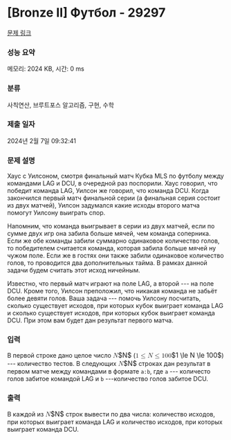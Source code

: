 # [Bronze II] Футбол - 29297 

[문제 링크](https://www.acmicpc.net/problem/29297) 

### 성능 요약

메모리: 2024 KB, 시간: 0 ms

### 분류

사칙연산, 브루트포스 알고리즘, 구현, 수학

### 제출 일자

2024년 2월 7일 09:32:41

### 문제 설명

<p>Хаус с Уилсоном, смотря финальный матч Кубка MLS по футболу между командами LAG и DCU, в очередной раз поспорили. Хаус говорил, что победит команда LAG, Уилсон же говорил, что команда DCU. Когда закончился первый матч финальной серии (а финальная серия состоит из двух матчей), Уилсон задумался какие исходы второго матча помогут Уилсону выиграть спор.</p>

<p>Напомним, что команда выигрывает в серии из двух матчей, если по сумме двух игр она забила больше мячей, чем команда соперника. Если же обе команды забили суммарно одинаковое количество голов, то победителем считается команда, которая забила больше мячей ну чужом поле. Если же в гостях они также забили одинаковое количество голов, то проводится два дополнительных таймa. В рамках данной задачи будем считать этот исход ничейным.</p>

<p>Известно, что первый матч играют на поле LAG, а второй --- на поле DCU. Кроме того, Уилсон преположил, что никакая команда не забьёт более девяти голов. Ваша задача --- помочь Уилсону посчитать, сколько существует исходов, при которых кубок выиграет команда LAG и сколько существует исходов, при которых кубок выиграет команда DCU. При этом вам будет дан результат первого матча.</p>

### 입력 

 <p>В первой строке дано целое число <mjx-container class="MathJax" jax="CHTML" style="font-size: 109%; position: relative;"><mjx-math class="MJX-TEX" aria-hidden="true"><mjx-mi class="mjx-i"><mjx-c class="mjx-c1D441 TEX-I"></mjx-c></mjx-mi></mjx-math><mjx-assistive-mml unselectable="on" display="inline"><math xmlns="http://www.w3.org/1998/Math/MathML"><mi>N</mi></math></mjx-assistive-mml><span aria-hidden="true" class="no-mathjax mjx-copytext">$N$</span></mjx-container> (<mjx-container class="MathJax" jax="CHTML" style="font-size: 109%; position: relative;"><mjx-math class="MJX-TEX" aria-hidden="true"><mjx-mn class="mjx-n"><mjx-c class="mjx-c31"></mjx-c></mjx-mn><mjx-mo class="mjx-n" space="4"><mjx-c class="mjx-c2264"></mjx-c></mjx-mo><mjx-mi class="mjx-i" space="4"><mjx-c class="mjx-c1D441 TEX-I"></mjx-c></mjx-mi><mjx-mo class="mjx-n" space="4"><mjx-c class="mjx-c2264"></mjx-c></mjx-mo><mjx-mn class="mjx-n" space="4"><mjx-c class="mjx-c31"></mjx-c><mjx-c class="mjx-c30"></mjx-c><mjx-c class="mjx-c30"></mjx-c></mjx-mn></mjx-math><mjx-assistive-mml unselectable="on" display="inline"><math xmlns="http://www.w3.org/1998/Math/MathML"><mn>1</mn><mo>≤</mo><mi>N</mi><mo>≤</mo><mn>100</mn></math></mjx-assistive-mml><span aria-hidden="true" class="no-mathjax mjx-copytext">$1 \le N \le 100$</span></mjx-container>) --- количество тестов. В следующих <mjx-container class="MathJax" jax="CHTML" style="font-size: 109%; position: relative;"><mjx-math class="MJX-TEX" aria-hidden="true"><mjx-mi class="mjx-i"><mjx-c class="mjx-c1D441 TEX-I"></mjx-c></mjx-mi></mjx-math><mjx-assistive-mml unselectable="on" display="inline"><math xmlns="http://www.w3.org/1998/Math/MathML"><mi>N</mi></math></mjx-assistive-mml><span aria-hidden="true" class="no-mathjax mjx-copytext">$N$</span></mjx-container> строках дан результат в первом матче между командами в формате <code>a:b</code>, где <code>a</code> --- количесто голов забитое командой LAG и <code>b</code> ---количество голов забитое DCU.</p>

### 출력 

 <p>В каждой из <mjx-container class="MathJax" jax="CHTML" style="font-size: 109%; position: relative;"><mjx-math class="MJX-TEX" aria-hidden="true"><mjx-mi class="mjx-i"><mjx-c class="mjx-c1D441 TEX-I"></mjx-c></mjx-mi></mjx-math><mjx-assistive-mml unselectable="on" display="inline"><math xmlns="http://www.w3.org/1998/Math/MathML"><mi>N</mi></math></mjx-assistive-mml><span aria-hidden="true" class="no-mathjax mjx-copytext">$N$</span></mjx-container> строк вывести по два числа: количество исходов, при которых выиграет команда LAG и количество исходов, при которых выиграет команда DCU.              </p>

